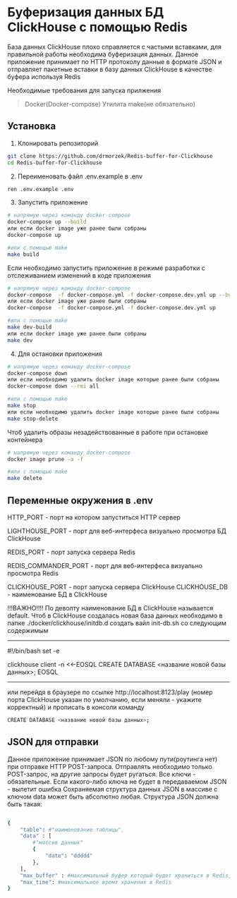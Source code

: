 # Буферизация данных  БД ClickHouse с помощью Redis

База данных ClickHouse плохо справляется с частыми вставками, для правильной работы необходима буферизация данных. Данное приложение принимает по HTTP протоколу данные в формате JSON и отправляет пакетные вставки в базу данных ClickHouse в качестве буфера используя Redis

Необходимые требования для запуска прилжения

> Docker(Docker-compose)
> Утилита make(не обязательно)

## Установка

1. Клонировать репозиторий
```bash
git clone https://github.com/drmorzek/Redis-buffer-for-Clickhouse
cd Redis-buffer-for-Clickhouse
```

2. Переименовать файл .env.example в .env
```bash
ren .env.example .env
```

3. Запустить приложение
```bash
# напрямую через команду docker-compose
docker-compose up --build
или если docker image уже ранее были собраны
docker-compose up

#или c помощью make
make build

```

Если необходимо запустить приложение в режиме разработки с отслеживанием изменений в коде приложения
```bash
# напрямую через команду docker-compose
docker-compose  -f docker-compose.yml -f docker-compose.dev.yml up --build
или если docker image уже ранее были собраны
docker-compose  -f docker-compose.yml -f docker-compose.dev.yml up

#или c помощью make
make dev-build
или если docker image уже ранее были собраны
make dev

```

4. Для остановки приложения

```bash
# напрямую через команду docker-compose
docker-compose down 
или если необходимо удалить docker image которые ранее были собраны
docker-compose down --rmi all

#или c помощью make
make stop
или если необходимо удалить docker image которые ранее были собраны
make stop-delete

```

Чтоб удалить образы незадействованные в работе при остановке контейнера
```bash
# напрямую через команду docker-compose
docker image prune -a -f

#или c помощью make
make delete
```

## Переменные окружения в .env

HTTP_PORT - порт на котором запуститься HTTP сервер

LIGHTHOUSE_PORT - порт для веб-интерфеса визуально просмотра БД ClickHouse

REDIS_PORT - порт запуска сервера Redis

REDIS_COMMANDER_PORT - порт для веб-интерфеса визуально просмотра Redis


CLICKHOUSE_PORT - порт запуска сервера ClickHouse
CLICKHOUSE_DB - наименование БД в ClickHouse

!!!ВАЖНО!!!!
По деволту наименование БД в ClickHouse называется default.
Чтоб в ClickHouse создалась новая база данных необходимо в папке ./docker/clickhouse/initdb.d создать вайл init-db.sh со следующим содержимым
__________________________________________________
#!/bin/bash
set -e

clickhouse client -n <<-EOSQL
    CREATE DATABASE <название новой базы данных>;
EOSQL
__________________________________________________

или перейдя в браузере по ссылке http://localhost:8123/play (номер порта ClickHouse указан по умолчанию, если меняли - укажите корректный) и прописать в консоли команду
```bash
CREATE DATABASE <название новой базы данных>;
```

## JSON для отправки

Данное приложение принимает JSON по любому пути(роутинга нет) при отправке HTTP POST-запроса.
Отправлять необходимо только POST-запрос, на другие запросы будет ругаться.
Все ключи - обязательные. Если какого-либо ключа не будет в передаваемом JSON - вылетит ошибка
Сохраняемая структура данных JSON в массиве с ключом data может быть абсолютно любая.
Структура JSON должна быть такая:
```bash

{
    "table": #"наименование таблицы",
    "data" : [
        #"массив данных"
        {
            "date": "ddddd"
        },
    ],
    "max_buffer" : #максимальный буфер который будет храниться в Redis,
    "max_time": #максимальное время хранения в Redis
}

```




